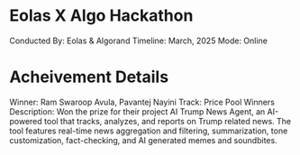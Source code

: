 # Eolas X Algo Hackathon

Conducted By: Eolas & Algorand 
Timeline: March, 2025
Mode: Online

# Acheivement Details
Winner: Ram Swaroop Avula, Pavantej Nayini
Track: Price Pool Winners
Description: Won the prize for their project AI Trump News Agent, an AI-powered tool that tracks, analyzes, and reports on Trump related news. The tool features real-time news aggregation and filtering, summarization, tone customization, fact-checking, and AI generated memes and soundbites.
